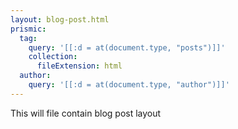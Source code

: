 ```yaml
---
layout: blog-post.html
prismic:
  tag:
    query: '[[:d = at(document.type, "posts")]]'
    collection:
      fileExtension: html
  author:
    query: '[[:d = at(document.type, "author")]]'
---
```


This will file contain blog post layout
